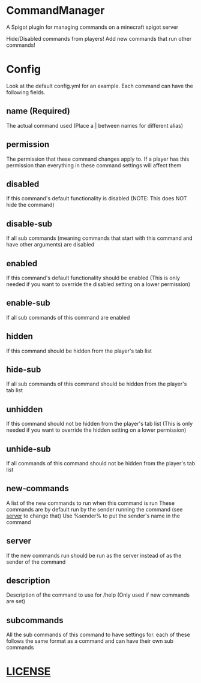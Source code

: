 # CommandManager
A Spigot plugin for managing commands on a minecraft spigot server

Hide/Disabled commands from players!
Add new commands that run other commands!

# Config

Look at the default config.yml for an example.
Each command can have the following fields.

## name (Required)
  The actual command used (Place a | between names for different alias)

## permission
  The permission that these command changes apply to. If a player has this permission than everything in these command settings will affect them

## disabled
  If this command's default functionality is disabled (NOTE: This does NOT hide the command)

## disable-sub
  If all sub commands (meaning commands that start with this command and have other arguments) are disabled

## enabled
  If this command's default functionality should be enabled (This is only needed if you want to override the disabled setting on a lower permission)

## enable-sub
  If all sub commands of this command are enabled

## hidden
  If this command should be hidden from the player's tab list

## hide-sub
  If all sub commands of this command should be hidden from the player's tab list
  
## unhidden
  If this command should not be hidden from the player's tab list (This is only needed if you want to override the hidden setting on a lower permission)

## unhide-sub
  If all commands of this command should not be hidden from the player's tab list
  
## new-commands
  A list of the new commands to run when this command is run
  These commands are by default run by the sender running the command (see [server](#server) to change that)
  Use %sender% to put the sender's name in the command

## server
  If the new commands run should be run as the server instead of as the sender of the command
  
## description
  Description of the command to use for /help (Only used if new commands are set)
  
## subcommands
  All the sub commands of this command to have settings for. each of these follows the same format as a command and can have their own sub commands

# [LICENSE](LICENSE.md)
